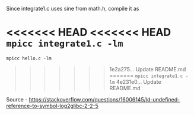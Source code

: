 Since integrate1.c uses sine from math.h, compile it as

<<<<<<< HEAD
<<<<<<< HEAD
`mpicc integrate1.c -lm`
=======
`mpicc hello.c -lm`
>>>>>>> 1e2a275... Update README.md
=======
`mpicc integrate1.c -lm`
>>>>>>> 4e231e0... Update README.md

Source - https://stackoverflow.com/questions/16006145/ld-undefined-reference-to-symbol-log2glibc-2-2-5
